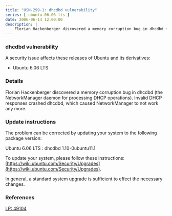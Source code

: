 ```yaml
---
title: "USN-299-1: dhcdbd vulnerability"
series: [ ubuntu-06.06-lts ]
date: 2006-06-14 12:00:00
description: |
    Florian Hackenberger discovered a memory corruption bug in dhcdbd (the NetworkManager daemon for processing DHCP operations). Invalid DHCP responses crashed dhcdbd, which caused NetworkManager to not work any more.
--- 
```

 
### dhcdbd vulnerability

A security issue affects these releases of Ubuntu and its derivatives:

* Ubuntu 6.06 LTS

### Details

Florian Hackenberger discovered a memory corruption bug in dhcdbd (the NetworkManager daemon for processing DHCP operations). Invalid DHCP responses crashed dhcdbd, which caused NetworkManager to not work any more.

### Update instructions

The problem can be corrected by updating your system to the following package version:

Ubuntu 6.06 LTS
 : dhcdbd <span>1.10-0ubuntu11.1</span>

To update your system, please follow these instructions: [https://wiki.ubuntu.com/Security/Upgrades](https://wiki.ubuntu.com/Security/Upgrades).

In general, a standard system upgrade is sufficient to effect the necessary changes.

### References

 [LP: 49104](https://launchpad.net/bugs/49104)
 
